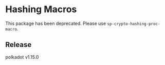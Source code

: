 # Hashing Macros

This package has been deprecated. Please use `sp-crypto-hashing-proc-macro`.


## Release

polkadot v1.15.0
